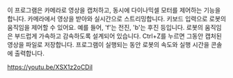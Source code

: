 이 프로그램은 카메라로 영상을 캡처하고, 동시에 다이나믹셀 모터를 제어하는 기능을 합니다.
카메라에서 영상을 받아와 실시간으로 스트리밍합니다.
키보드 입력으로 로봇의 움직임을 제어할 수 있어요. 예를 들어, 'f'는 전진, 'b'는 후진 등입니다.
로봇의 움직임은 부드럽게 가속하고 감속하도록 설계되어 있습니다.
Ctrl+Z를 누르면 그동안 캡처된 영상을 파일로 저장합니다.
프로그램이 실행되는 동안 로봇의 속도와 실행 시간을 콘솔에 출력합니다.

https://youtu.be/XSX1z2oCDiI
